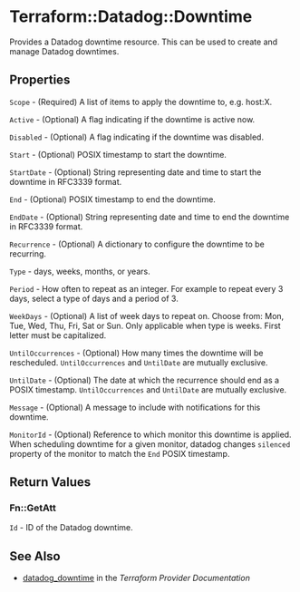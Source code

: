 # Terraform::Datadog::Downtime

Provides a Datadog downtime resource. This can be used to create and manage Datadog downtimes.

## Properties

`Scope` - (Required) A list of items to apply the downtime to, e.g. host:X.

`Active` - (Optional) A flag indicating if the downtime is active now.

`Disabled` - (Optional) A flag indicating if the downtime was disabled.

`Start` - (Optional) POSIX timestamp to start the downtime.

`StartDate` - (Optional) String representing date and time to start the downtime in RFC3339 format.

`End` - (Optional) POSIX timestamp to end the downtime.

`EndDate` - (Optional) String representing date and time to end the downtime in RFC3339 format.

`Recurrence` - (Optional) A dictionary to configure the downtime to be recurring.

`Type` - days, weeks, months, or years.

`Period` - How often to repeat as an integer. For example to repeat every 3 days, select a type of days and a period of 3.

`WeekDays` - (Optional) A list of week days to repeat on. Choose from: Mon, Tue, Wed, Thu, Fri, Sat or Sun. Only applicable when type is weeks. First letter must be capitalized.

`UntilOccurrences` - (Optional) How many times the downtime will be rescheduled. `UntilOccurrences` and `UntilDate` are mutually exclusive.

`UntilDate` - (Optional) The date at which the recurrence should end as a POSIX timestamp. `UntilOccurrences` and `UntilDate` are mutually exclusive.

`Message` - (Optional) A message to include with notifications for this downtime.

`MonitorId` - (Optional) Reference to which monitor this downtime is applied. When scheduling downtime for a given monitor, datadog changes `silenced` property of the monitor  to match the `End` POSIX timestamp.


## Return Values

### Fn::GetAtt

`Id` - ID of the Datadog downtime.

## See Also

* [datadog_downtime](https://www.terraform.io/docs/providers/datadog/r/downtime.html) in the _Terraform Provider Documentation_